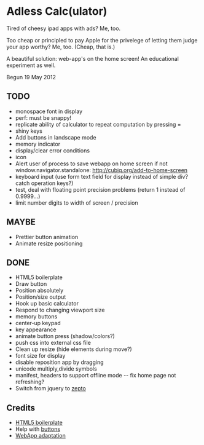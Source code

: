 # Adless Calc(ulator)

Tired of cheesy ipad apps with ads? Me, too.

Too cheap or principled to pay Apple for the privelege of letting them judge your app worthy? Me, too. (Cheap, that is.)

A beautiful solution: web-app's on the home screen! An educational experiment as well.

Begun 19 May 2012

## TODO
* monospace font in display
* perf: must be snappy!
* replicate ability of calculator to repeat computation by pressing =
* shiny keys
* Add buttons in landscape mode
* memory indicator
* display/clear error conditions
* icon
* Alert user of process to save webapp on home screen if not window.navigator.standalone: http://cubiq.org/add-to-home-screen
* keyboard input (use form text field for display instead of simple div? catch operation keys?)
* test, deal with floating point precision problems (return 1 instead of 0.9999...)
* limit number digits to width of screen / precision

## MAYBE
* Prettier button animation
* Animate resize positioning

## DONE
* HTML5 boilerplate
* Draw button
* Position absolutely
* Position/size output
* Hook up basic calculator
* Respond to changing viewport size
* memory buttons
* center-up keypad
* key appearance
* animate button press (shadow/colors?)
* push css into external css file
* Clean up resize (hide elements during move?)
* font size for display
* disable reposition app by dragging
* unicode multiply,divide symbols
* manifest, headers to support offline mode -- fix home page not refreshing?
* Switch from jquery to [zepto](http://zeptojs.com/)

## Credits
* [HTML5 boilerplate](http://html5boilerplate.com/)
* Help with [buttons](http://tutorialzine.com/2010/10/css3-animated-bubble-buttons/)
* [WebApp adaptation](http://matt.might.net/articles/how-to-native-iphone-ipad-apps-in-javascript/)
